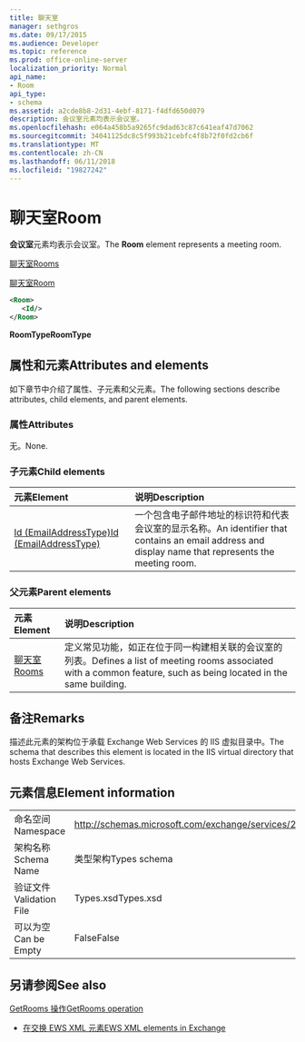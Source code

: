 ```yaml
---
title: 聊天室
manager: sethgros
ms.date: 09/17/2015
ms.audience: Developer
ms.topic: reference
ms.prod: office-online-server
localization_priority: Normal
api_name:
- Room
api_type:
- schema
ms.assetid: a2cde8b8-2d31-4ebf-8171-f4dfd650d079
description: 会议室元素均表示会议室。
ms.openlocfilehash: e064a458b5a9265fc9dad63c87c641eaf47d7062
ms.sourcegitcommit: 34041125dc8c5f993b21cebfc4f8b72f0fd2cb6f
ms.translationtype: MT
ms.contentlocale: zh-CN
ms.lasthandoff: 06/11/2018
ms.locfileid: "19827242"
---
```

# <a name="room"></a><span data-ttu-id="257bc-103">聊天室</span><span class="sxs-lookup"><span data-stu-id="257bc-103">Room</span></span>

<span data-ttu-id="257bc-104">**会议室**元素均表示会议室。</span><span class="sxs-lookup"><span data-stu-id="257bc-104">The **Room** element represents a meeting room.</span></span> 
  
[<span data-ttu-id="257bc-105">聊天室</span><span class="sxs-lookup"><span data-stu-id="257bc-105">Rooms</span></span>](rooms.md)
  
[<span data-ttu-id="257bc-106">聊天室</span><span class="sxs-lookup"><span data-stu-id="257bc-106">Room</span></span>](room.md)
  
```XML
<Room>
   <Id/>
</Room>
```

 <span data-ttu-id="257bc-107">**RoomType**</span><span class="sxs-lookup"><span data-stu-id="257bc-107">**RoomType**</span></span>
## <a name="attributes-and-elements"></a><span data-ttu-id="257bc-108">属性和元素</span><span class="sxs-lookup"><span data-stu-id="257bc-108">Attributes and elements</span></span>

<span data-ttu-id="257bc-109">如下章节中介绍了属性、子元素和父元素。</span><span class="sxs-lookup"><span data-stu-id="257bc-109">The following sections describe attributes, child elements, and parent elements.</span></span>
  
### <a name="attributes"></a><span data-ttu-id="257bc-110">属性</span><span class="sxs-lookup"><span data-stu-id="257bc-110">Attributes</span></span>

<span data-ttu-id="257bc-111">无。</span><span class="sxs-lookup"><span data-stu-id="257bc-111">None.</span></span>
  
### <a name="child-elements"></a><span data-ttu-id="257bc-112">子元素</span><span class="sxs-lookup"><span data-stu-id="257bc-112">Child elements</span></span>

|<span data-ttu-id="257bc-113">**元素**</span><span class="sxs-lookup"><span data-stu-id="257bc-113">**Element**</span></span>|<span data-ttu-id="257bc-114">**说明**</span><span class="sxs-lookup"><span data-stu-id="257bc-114">**Description**</span></span>|
|:-----|:-----|
|[<span data-ttu-id="257bc-115">Id (EmailAddressType)</span><span class="sxs-lookup"><span data-stu-id="257bc-115">Id (EmailAddressType)</span></span>](id-emailaddresstype.md) <br/> |<span data-ttu-id="257bc-116">一个包含电子邮件地址的标识符和代表会议室的显示名称。</span><span class="sxs-lookup"><span data-stu-id="257bc-116">An identifier that contains an email address and display name that represents the meeting room.</span></span>  <br/> |
   
### <a name="parent-elements"></a><span data-ttu-id="257bc-117">父元素</span><span class="sxs-lookup"><span data-stu-id="257bc-117">Parent elements</span></span>

|<span data-ttu-id="257bc-118">**元素**</span><span class="sxs-lookup"><span data-stu-id="257bc-118">**Element**</span></span>|<span data-ttu-id="257bc-119">**说明**</span><span class="sxs-lookup"><span data-stu-id="257bc-119">**Description**</span></span>|
|:-----|:-----|
|[<span data-ttu-id="257bc-120">聊天室</span><span class="sxs-lookup"><span data-stu-id="257bc-120">Rooms</span></span>](rooms.md) <br/> |<span data-ttu-id="257bc-121">定义常见功能，如正在位于同一构建相关联的会议室的列表。</span><span class="sxs-lookup"><span data-stu-id="257bc-121">Defines a list of meeting rooms associated with a common feature, such as being located in the same building.</span></span>  <br/> |
   
## <a name="remarks"></a><span data-ttu-id="257bc-122">备注</span><span class="sxs-lookup"><span data-stu-id="257bc-122">Remarks</span></span>

<span data-ttu-id="257bc-123">描述此元素的架构位于承载 Exchange Web Services 的 IIS 虚拟目录中。</span><span class="sxs-lookup"><span data-stu-id="257bc-123">The schema that describes this element is located in the IIS virtual directory that hosts Exchange Web Services.</span></span>
  
## <a name="element-information"></a><span data-ttu-id="257bc-124">元素信息</span><span class="sxs-lookup"><span data-stu-id="257bc-124">Element information</span></span>

|||
|:-----|:-----|
|<span data-ttu-id="257bc-125">命名空间</span><span class="sxs-lookup"><span data-stu-id="257bc-125">Namespace</span></span>  <br/> |http://schemas.microsoft.com/exchange/services/2006/types  <br/> |
|<span data-ttu-id="257bc-126">架构名称</span><span class="sxs-lookup"><span data-stu-id="257bc-126">Schema Name</span></span>  <br/> |<span data-ttu-id="257bc-127">类型架构</span><span class="sxs-lookup"><span data-stu-id="257bc-127">Types schema</span></span>  <br/> |
|<span data-ttu-id="257bc-128">验证文件</span><span class="sxs-lookup"><span data-stu-id="257bc-128">Validation File</span></span>  <br/> |<span data-ttu-id="257bc-129">Types.xsd</span><span class="sxs-lookup"><span data-stu-id="257bc-129">Types.xsd</span></span>  <br/> |
|<span data-ttu-id="257bc-130">可以为空</span><span class="sxs-lookup"><span data-stu-id="257bc-130">Can be Empty</span></span>  <br/> |<span data-ttu-id="257bc-131">False</span><span class="sxs-lookup"><span data-stu-id="257bc-131">False</span></span>  <br/> |
   
## <a name="see-also"></a><span data-ttu-id="257bc-132">另请参阅</span><span class="sxs-lookup"><span data-stu-id="257bc-132">See also</span></span>



[<span data-ttu-id="257bc-133">GetRooms 操作</span><span class="sxs-lookup"><span data-stu-id="257bc-133">GetRooms operation</span></span>](getrooms-operation.md)


- [<span data-ttu-id="257bc-134">在交换 EWS XML 元素</span><span class="sxs-lookup"><span data-stu-id="257bc-134">EWS XML elements in Exchange</span></span>](ews-xml-elements-in-exchange.md)

